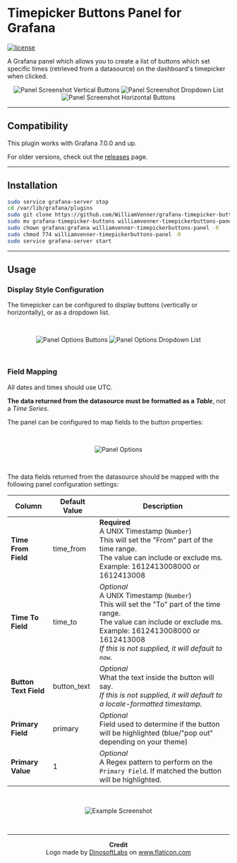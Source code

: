 # Timepicker Buttons Panel for Grafana
[![license](https://img.shields.io/github/license/mashape/apistatus.svg)]()

A Grafana panel which allows you to create a list of buttons which set specific times (retrieved from a datasource) on the dashboard's timepicker when clicked.

<p align="center">
	<img alt="Panel Screenshot Vertical Buttons" src="https://i.imgur.com/ft77DQM.png"/>
	<img alt="Panel Screenshot Dropdown List" src="https://i.imgur.com/1XvGim1.png"/>
	<img alt="Panel Screenshot Horizontal Buttons" src="https://i.imgur.com/qUAIQF9.png"/>
</p>

--------

## Compatibility

This plugin works with Grafana 7.0.0 and up.

For older versions, check out the [releases](https://github.com/WilliamVenner/grafana-timepicker-buttons/releases) page.

--------

## Installation

```bash
sudo service grafana-server stop
cd /var/lib/grafana/plugins
sudo git clone https://github.com/WilliamVenner/grafana-timepicker-buttons
sudo mv grafana-timepicker-buttons williamvenner-timepickerbuttons-panel
sudo chown grafana:grafana williamvenner-timepickerbuttons-panel -R
sudo chmod 774 williamvenner-timepickerbuttons-panel -R
sudo service grafana-server start
```

--------

## Usage

### Display Style Configuration
The timepicker can be configured to display buttons (vertically or horizontally), or as a dropdown list.

<br>
<p align="center">
  <img alt="Panel Options Buttons" src="https://i.imgur.com/9wuLCiW.png"/>
  <img alt="Panel Options Dropdown List" src="https://i.imgur.com/glaCfLy.png"/>
</p>
<br>

### Field Mapping
All dates and times should use UTC.

**The data returned from the datasource must be formatted as a _Table_**, not a _Time Series_.

The panel can be configured to map fields to the button properties:

<br>
<p align="center">
  <img alt="Panel Options" src="https://i.imgur.com/IioqIhH.png"/>
</p>
<br>

The data fields returned from the datasource should be mapped with the following panel configuration settings:

| Column               | Default Value | Description                                                                                                                                         |
|----------------------|---------------|-----------------------------------------------------------------------------------------------------------------------------------------------------|
| **Time From Field**   | time_from    | **Required**<br>A UNIX Timestamp (`Number`)<br>This will set the "From" part of the time range.<br>The value can include or exclude ms. Example: 1612413008000 or 1612413008  |
| **Time To Field**     | time_to      | _Optional_<br>A UNIX Timestamp (`Number`)<br>This will set the "To" part of the time range.  <br>The value can include or exclude ms. Example: 1612413008000 or 1612413008<br>_If this is not supplied, it will default to `now`._ |
| **Button Text Field** | button_text  | _Optional_<br>What the text inside the button will say.<br>_If this is not supplied, it will default to a locale-formatted timestamp._              |
| **Primary Field**     | primary      | _Optional_<br>Field used to determine if the button will be highlighted (blue/"pop out" depending on your theme)                                                          |
| **Primary Value**     | 1            | _Optional_<br>A Regex pattern to perform on the `Primary Field`. If matched the button will be highlighted.                                                         |

<br>

<p align="center">
  <img alt="Example Screenshot" src="https://i.imgur.com/EbL6oMv.png"/>
</p>

<br>

--------

<p align="center">
	<b>Credit</b><br>
	Logo made by <a href="https://flaticon.com/authors/dinosoftlabs">DinosoftLabs</a> on <a href="https://flaticon.com">www.flaticon.com</a>
</p>
